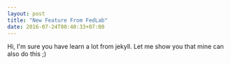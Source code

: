 ```yaml
---
layout: post
title: "New Feature From FedLab"
date: 2016-07-24T00:40:33+07:00
---
```


Hi, I'm sure you have learn a lot from jekyll. Let me show you that mine can also do this ;)
